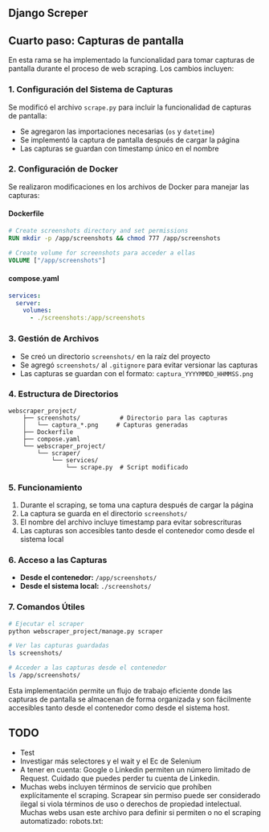 ## Django Screper

## Cuarto paso: Capturas de pantalla

En esta rama se ha implementado la funcionalidad para tomar capturas de pantalla durante el proceso de web scraping. Los cambios incluyen:

### 1. Configuración del Sistema de Capturas

Se modificó el archivo `scrape.py` para incluir la funcionalidad de capturas de pantalla:
- Se agregaron las importaciones necesarias (`os` y `datetime`)
- Se implementó la captura de pantalla después de cargar la página
- Las capturas se guardan con timestamp único en el nombre

### 2. Configuración de Docker

Se realizaron modificaciones en los archivos de Docker para manejar las capturas:

#### Dockerfile
```dockerfile
# Create screenshots directory and set permissions
RUN mkdir -p /app/screenshots && chmod 777 /app/screenshots

# Create volume for screenshots para acceder a ellas
VOLUME ["/app/screenshots"]
```

#### compose.yaml
```yaml
services:
  server:
    volumes:
      - ./screenshots:/app/screenshots
```

### 3. Gestión de Archivos

- Se creó un directorio `screenshots/` en la raíz del proyecto
- Se agregó `screenshots/` al `.gitignore` para evitar versionar las capturas
- Las capturas se guardan con el formato: `captura_YYYYMMDD_HHMMSS.png`

### 4. Estructura de Directorios

```
webscraper_project/
    ├── screenshots/           # Directorio para las capturas
    │   └── captura_*.png     # Capturas generadas
    ├── Dockerfile
    ├── compose.yaml
    └── webscraper_project/
        └── scraper/
            └── services/
                └── scrape.py  # Script modificado
```

### 5. Funcionamiento

1. Durante el scraping, se toma una captura después de cargar la página
2. La captura se guarda en el directorio `screenshots/`
3. El nombre del archivo incluye timestamp para evitar sobrescrituras
4. Las capturas son accesibles tanto desde el contenedor como desde el sistema local

### 6. Acceso a las Capturas

- **Desde el contenedor:** `/app/screenshots/`
- **Desde el sistema local:** `./screenshots/`

### 7. Comandos Útiles

```bash
# Ejecutar el scraper
python webscraper_project/manage.py scraper

# Ver las capturas guardadas
ls screenshots/

# Acceder a las capturas desde el contenedor
ls /app/screenshots/
```

Esta implementación permite un flujo de trabajo eficiente donde las capturas de pantalla se almacenan de forma organizada y son fácilmente accesibles tanto desde el contenedor como desde el sistema host.

## TODO

- Test 
- Investigar más selectores y el wait y el Ec de Selenium
- A tener en cuenta: Google o Linkedin permiten un número limitado de Request. Cuidado que puedes perder tu cuenta de Linkedin.
- Muchas webs incluyen términos de servicio que prohíben explícitamente el scraping. Scrapear sin permiso puede ser considerado ilegal si viola términos de uso o derechos de propiedad intelectual. Muchas webs usan este archivo para definir si permiten o no el scraping automatizado: robots.txt: 
